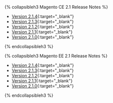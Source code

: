 <div markdown="1">

{% collapsibleh3 Magento CE 2.1 Release Notes %} 
*	[Version 2.1.4]({{page.baseurl}}release-notes/ReleaseNotes2.1.4CE.html){:target="_blank"}	
*	[Version 2.1.3]({{page.baseurl}}release-notes/ReleaseNotes2.1.3CE.html){:target="_blank"}
*	[Version 2.1.2]({{page.baseurl}}release-notes/ReleaseNotes2.1.2CE.html){:target="_blank"}
*	[Version 2.1.1]({{page.baseurl}}release-notes/ReleaseNotes2.1.1CE.html){:target="_blank"}
*	[Version 2.1.0]({{page.baseurl}}release-notes/ReleaseNotes2.1.0CE.html){:target="_blank"}

{% endcollapsibleh3 %}

{% collapsibleh3 Magento EE 2.1 Release Notes %}
*	[Version 2.1.4]({{page.baseurl}}release-notes/ReleaseNotes2.1.4EE.html){:target="_blank"} 
*	[Version 2.1.3]({{page.baseurl}}release-notes/ReleaseNotes2.1.3EE.html){:target="_blank"}
*	[Version 2.1.2]({{page.baseurl}}release-notes/ReleaseNotes2.1.2EE.html){:target="_blank"}
*	[Version 2.1.1]({{page.baseurl}}release-notes/ReleaseNotes2.1.1EE.html){:target="_blank"}
*	[Version 2.1.0]({{page.baseurl}}release-notes/ReleaseNotes2.1.0EE.html){:target="_blank"}

{% endcollapsibleh3 %}